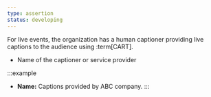 ```yaml
---
type: assertion
status: developing
---
```


For live events, the organization has a human captioner providing live captions to the audience using :term[CART].

* Name of the captioner or service provider

:::example
* **Name:** Captions provided by ABC company.
:::